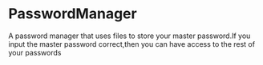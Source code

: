 # PasswordManager
A password manager that uses files to store your master password.If you input the master password correct,then you can have access to the rest of your passwords
